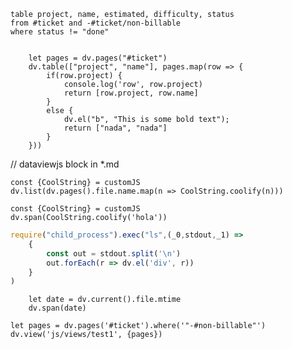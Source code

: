 ```dataview
table project, name, estimated, difficulty, status
from #ticket and -#ticket/non-billable
where status != "done"
```
``` dataviewjs
	
	let pages = dv.pages("#ticket")
	dv.table(["project", "name"], pages.map(row => {
		if(row.project) {
			console.log('row', row.project)
			return [row.project, row.name]
		}
		else {
			dv.el("b", "This is some bold text");
			return ["nada", "nada"]
		}
	}))
```

// dataviewjs block in *.md
```dataviewjs
const {CoolString} = customJS
dv.list(dv.pages().file.name.map(n => CoolString.coolify(n)))
```

```dataviewjs
const {CoolString} = customJS
dv.span(CoolString.coolify('hola'))
```
```js dataviewjs
require("child_process").exec("ls",(_0,stdout,_1) => 
	{
		const out = stdout.split('\n')
		out.forEach(r => dv.el('div', r))
	}
)
```
```dataviewjs
	let date = dv.current().file.mtime
	dv.span(date)
```
```dataviewjs
let pages = dv.pages('#ticket').where('"-#non-billable"')
dv.view('js/views/test1', {pages})
```
